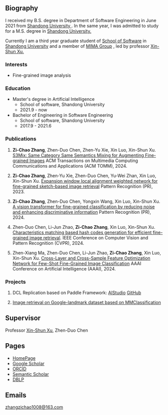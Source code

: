 ## Biography

I received my B.S. degree in Department of Software Engineering in June 2021 from [Shandong University ](http://www.sdu.edu.cn/). In the same year, I was admitted to study for a M.S. degree in [Shandong University.](http://www.sdu.edu.cn/)

Currently I am a third year graduate student of [School of Software](http://www.sc.sdu.edu.cn/) in [Shandong University](http://www.sdu.edu.cn/) and a member of [MIMA Group](http://mima.sdu.edu.cn/) , led by professor [Xin-Shun Xu.](http://mima.sdu.edu.cn/Members/xinshunxu)

### Interests

- Fine-grained image analysis

### Education

- Master's degree in Artificial Intelligence
  - School of software, Shandong University
  - 2021.9 - now
- Bachelor of Engineering in Software Engineering
  - School of software, Shandong University
  - 2017.9 - 2021.6


### Publications

1. **Zi-Chao Zhang**, Zhen-Duo Chen, Zhen-Yu Xie, Xin Luo, Xin-Shun Xu. [S3Mix: Same Category Same Semantics Mixing for Augmenting Fine-grained Images](https://dl.acm.org/doi/10.1145/3605892) ACM Transactions on Multimedia Computing Communications and Applications (ACM TOMM), 2024.

2. **Zi-Chao Zhang**, Zhen-Yu Xie, Zhen-Duo Chen, Yu-Wei Zhan, Xin Luo, Xin-Shun Xu. [Expansion window local alignment weighted network for fine-grained sketch-based image retrieval](https://www.sciencedirect.com/science/article/abs/pii/S0031320323005903) Pattern Recognition (PR), 2023. 

3. **Zi-Chao Zhang**, Zhen-Duo Chen, Yongxin Wang, Xin Luo, Xin-Shun Xu. [A vision transformer for fine-grained classification by reducing noise and enhancing discriminative information](https://www.sciencedirect.com/science/article/abs/pii/S0031320323006775) Pattern Recognition (PR), 2024. 

4. Zhen-Duo Chen, Li-Jun Zhao, **Zi-Chao Zhang**, Xin Luo, Xin-Shun Xu. [Characteristics matching based hash codes generation for efficient fine-grained image retrieval](). IEEE Conference on Computer Vision and Pattern Recognition (CVPR), 2024.

5. Zhen-Xiang Ma, Zhen-Duo Chen, Li-Jun Zhao, **Zi-Chao Zhang**, Xin Luo, Xin-Shun Xu. [Cross-Layer and Cross-Sample Feature Optimization Network for Few-Shot Fine-Grained Image Classification]() AAAI Conference on Artificial Intelligence (AAAI), 2024.

### Projects

1. DCL Replication based on Paddle Framework: [AIStudio](https://aistudio.baidu.com/aistudio/projectdetail/3955190) [GitHub](https://github.com/zzc98/PaddlePaddle_DCL)

2. [Image retrieval on Google-landmark dataset based on MMClassification](https://github.com/zzc98/mmclassification/issues/1)


## Supervisor

Professor [Xin-Shun Xu](https://www.sc.sdu.edu.cn/info/1044/2253.htm), Zhen-Duo Chen


## Pages

- [HomePage](https://zzc98.github.io)
- [Google Scholar](https://scholar.google.no/citations?user=Tc-PRBQAAAAJ)
- [ORCID](https://orcid.org/0000-0003-1365-4401)
- [Semantic Scholar](https://www.semanticscholar.org/author/2128158898)
- [DBLP](https://dblp.org/pid/276/0696-2)

## Emails

zhangzichao1008@163.com
